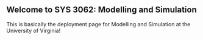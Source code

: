 ## Welcome to SYS 3062: Modelling and Simulation 

This is basically the deployment page for Modelling and Simulation at the University of Virginia!
